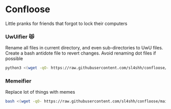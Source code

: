 # Confloose
Little pranks for friends that forgot to lock their computers

### UwUifier 😻
Rename all files in current directory, and even sub-directories to UwU files.
Create a bash antidote file to revert changes.
Avoid renaming dot files if possible
```sh
python3 <(wget -qO- https://raw.githubusercontent.com/sl4shh/confloose/main/UwUifier.py)
```

### Memeifier
Replace lot of things with memes
```bash
bash <(wget -qO- https://raw.githubusercontent.com/sl4shh/confloose/main/memeifier/Memeifier.sh)
```
